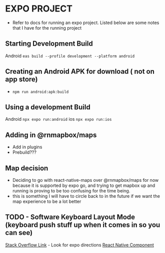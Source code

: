 # EXPO PROJECT

- Refer to docs for running an expo project. Listed below are some notes that I have for the running project

## Starting Development Build

Android `eas build --profile development --platform android`

## Creating an Android APK for download ( not on app store)
- `npm run android:apk:build`


## Using a development Build

Android `npx expo run:android`
ios `npx expo run:ios`

## Adding in @rnmapbox/maps

- Add in plugins
- Prebuild???

## Map decision

- Deciding to go with react-native-maps over @rnmapbox/maps for now because it is supported by expo go, and trying to get mapbox up and running is proving to be too confusing for the time being.
- this is something I will have to circle back to in the future if we want the map experience to be a lot better


## TODO - Software Keyboard Layout Mode (keyboard push stuff up when it comes in so you can see)
[Stack Overflow Link](https://stackoverflow.com/questions/39344140/react-native-how-to-control-what-keyboard-pushes-up) - Look for expo directions
[React Native Component](https://reactnative.dev/docs/keyboardavoidingview)

